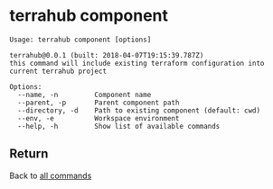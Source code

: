 # terrahub component

```
Usage: terrahub component [options]

terrahub@0.0.1 (built: 2018-04-07T19:15:39.787Z)
this command will include existing terraform configuration into current terrahub project

Options:
  --name, -n 		 Component name
  --parent, -p 		 Parent component path
  --directory, -d 	 Path to existing component (default: cwd)
  --env, -e 		 Workspace environment
  --help, -h 		 Show list of available commands
```


## Return
Back to [all commands](../commands.md)
